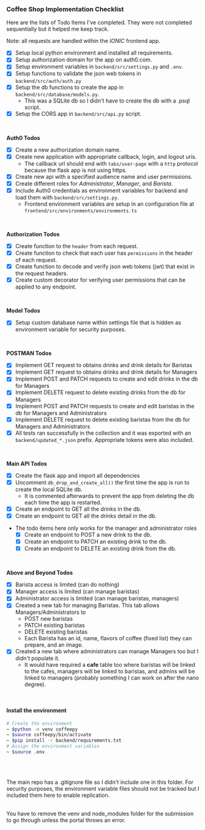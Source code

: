 ### Coffee Shop Implementation Checklist
Here are the lists of Todo Items I've completed. They were not completed sequentially but it helped me keep track. <br>

Note: all requests are handled within the *IONIC* frontend app.
- [x] Setup local python environment and installed all requirements.
- [x] Setup authorization domain for the app on auth0.com.
- [x] Setup environment variables in `backend/src/settings.py` and `.env`.
- [x] Setup functions to validate the json web tokens in `backend/src/auth/auth.py`
- [x] Setup the db functions to create the app in `backend/src/database/models.py`.
    - This was a SQLite db so I didn't have to create the db with a .psql script.
- [x] Setup the CORS app in `backend/src/api.py` script.
<br>

**Auth0 Todos**
- [x] Create a new authorization domain name.
- [x] Create new application with appropriate callback, login, and logout uris.
    - The callback url should end with `tabs/user-page` with a `http` protocol because the flask app is not using https.
- [x] Create new api with a specified audience name and user permissions.
- [x] Create different roles for *Administrator*, *Manager*, and *Barista*.
- [x] Include Auth0 credentials as environment variables for backend and load them with `backend/src/settings.py`.
    - Frontend environment variables are setup in an configuration file at `frontend/src/environments/environments.ts`
<br>

**Authorization Todos**
- [x] Create function to the `header` from each request.
- [x] Create function to check that each user has `permissions` in the header of each request.
- [x] Create function to decode and verify json web tokens (jwt) that exist in the request headers.
- [x] Create custom decorator for verifying user permissions that can be applied to any endpoint.
<br>

**Model Todos**
- [x] Setup custom database name within settings file that is hidden as environment variable for security purposes.
<br>

**POSTMAN Todos**
- [x] Implement GET request to obtains drinks and drink details for Baristas
- [x] Implement GET request to obtains drinks and drink details for Managers
- [x] Implement POST and PATCH requests to create and edit drinks in the db for Managers
- [x] Implement DELETE request to delete existing drinks from the db for Managers
- [x] Implement POST and PATCH requests to create and edit baristas in the db for Managers and Administrators
- [x] Implement DELETE request to delete existing baristas from the db for Managers and Administrators
- [x] All tests ran successfully in the collection and it was exported with an `backend/updated_*.json` prefix. Appropriate tokens were also included.
<br>

**Main API Todos**
- [x] Create the flask app and import all dependencies
- [x] Uncomment `db_drop_and_create_all()` the first time the app is run to create the local SQLite db. 
    - It is commented afterwards to prevent the app from deleting the db each time the app is restarted.
- [x] Create an endpoint to GET all the drinks in the db.
- [x] Create an endpoint to GET all the drinks detail in the db.
- The todo items here only works for the manager and administrator roles
    - [x] Create an endpoint to POST a new drink to the db.
    - [x] Create an endpoint to PATCH an existing drink to the db.
    - [x] Create an endpoint to DELETE an existing drink from the db.
<br>

**Above and Beyond Todos**
- [x] Barista access is limited (can do nothing)
- [x] Manager access is limited (can manage baristas)
- [x] Administrator access is limited (can manage baristas, managers)
- [x] Created a new tab for managing Baristas. This tab allows Managers/Administrators to
    - POST new baristas
    - PATCH existing baristas
    - DELETE existing baristas
    - Each Barista has an id, name, flavors of coffee (fixed list) they can prepare, and an image.
- [x] Created a new tab where administrators can manage Managers too but I didn't populate it.
    - It would have required a **cafe** table too where baristas will be linked to the cafes, managers will be linked to baristas, and admins will be linked to managers (probably something I can work on after the nano degree).
<br>

#### Install the environment
```bash
# Create the environment
~ $python -m venv coffeepy
~ $source coffeepy/bin/activate
~ $pip install -r backend/requirements.txt
# Assign the environment variables
~ $source .env
```
<br><br>

The main repo has a .gitignore file so I didn't include one in this folder. For security purposes, the environment variable files should not be tracked but I included them here to enable replication. <br><br>

You have to remove the venv and node_modules folder for the submission to go through unless the portal throws an error.